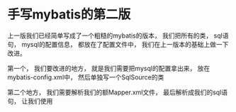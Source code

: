 # 手写mybatis的第二版

上一版我们已经简单写成了一个粗糙的mybatis的版本， 我们把所有的类， sql语句， mysql的配置信息， 都放在了配置文件中， 我们在上一版本的基础上做一下改进。



第一个， 我们要改进的地方， 就是我们需要把mysql的配置拿出来， 放在mybatis-config.xml中， 然后单独写一个SqlSource的类

第二个地方， 我们需要解析我们的额Mapper.xml文件， 最后解析成我们的sql语句， 让我们使用



